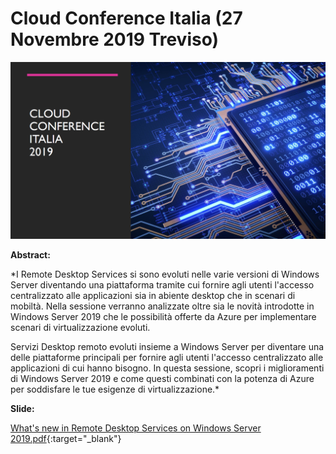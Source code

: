 # Cloud Conference Italia (27 Novembre 2019 Treviso)

![](CCI-2019-11-27.png)

__Abstract:__

*I Remote Desktop Services si sono evoluti nelle varie versioni di Windows Server diventando una piattaforma tramite cui fornire agli utenti l'accesso centralizzato alle applicazioni sia in abiente desktop che in scenari di mobiltà.
Nella sessione verranno analizzate oltre sia le novità introdotte in Windows Server 2019 che le possibilità offerte da Azure per implementare scenari di virtualizzazione evoluti.

Servizi Desktop remoto evoluti insieme a Windows Server per diventare una delle piattaforme principali per fornire agli utenti l'accesso centralizzato alle applicazioni di cui hanno bisogno. In questa sessione, scopri i miglioramenti di Windows Server 2019 e come questi combinati con la potenza di Azure per soddisfare le tue esigenze di virtualizzazione.*

__Slide:__

[What's new in Remote Desktop Services on Windows Server 2019.pdf](What's%20new%20in%20Remote%20Desktop%20Services%20on%20Windows%20Server%202019.pdf){:target="_blank"}
